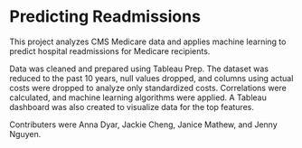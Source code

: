 # Predicting Readmissions
This project analyzes CMS Medicare data and applies machine learning to predict hospital readmissions for Medicare recipients. 

Data was cleaned and prepared using Tableau Prep. The dataset was reduced to the past 10 years, null values dropped, and columns using actual costs were dropped to analyze only standardized costs. Correlations were calculated, and machine learning algorithms were applied. A Tableau dashboard was also created to visualize data for the top features. 

Contributers were Anna Dyar, Jackie Cheng, Janice Mathew, and Jenny Nguyen.
